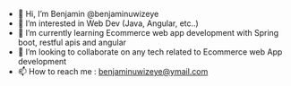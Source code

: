 - 👋 Hi, I’m Benjamin @benjaminuwizeye
- 👀 I’m interested in Web Dev (Java, Angular, etc..)
- 🌱 I’m currently learning Ecommerce web app development with Spring boot, restful apis and angular
- 💞️ I’m looking to collaborate on any tech related to Ecommerce web App development
- 📫 How to reach me :  benjaminuwizeye@ymail.com

<!---
benjaminuwizeye/benjaminuwizeye is a ✨ special ✨ repository because its `README.md` (this file) appears on your GitHub profile.
You can click the Preview link to take a look at your changes.
--->
